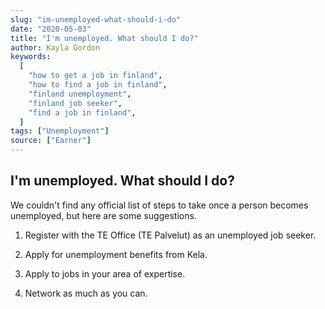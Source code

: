 ```yaml
---
slug: "im-unemployed-what-should-i-do"
date: "2020-05-03"
title: "I'm unemployed. What should I do?"
author: Kayla Gordon
keywords:
  [
    "how to get a job in finland",
    "how to find a job in finland",
    "finland unemployment",
    "finland job seeker",
    "find a job in finland",
  ]
tags: ["Unemployment"]
source: ["Earner"]
---
```


## I'm unemployed. What should I do?

We couldn't find any official list of steps to take once a person becomes unemployed, but here are some suggestions.

1. Register with the TE Office (TE Palvelut) as an unemployed job seeker.

2. Apply for unemployment benefits from Kela.

3. Apply to jobs in your area of expertise.

4. Network as much as you can.

